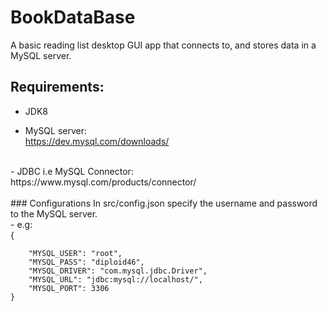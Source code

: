 # BookDataBase
A basic reading list desktop GUI app that connects to, and stores data in a MySQL server.

## Requirements:
- JDK8

- MySQL server:<br />
https://dev.mysql.com/downloads/<br />
<br />
- JDBC i.e MySQL Connector:<br />
https://www.mysql.com/products/connector/<br />
<br />
### Configurations
In src/config.json specify the username and password to the MySQL server.<br />
- e.g:<br />
	{
		
		"MYSQL_USER": "root",
		"MYSQL_PASS": "diploid46",
		"MYSQL_DRIVER": "com.mysql.jdbc.Driver",
		"MYSQL_URL": "jdbc:mysql://localhost/",
		"MYSQL_PORT": 3306
	}